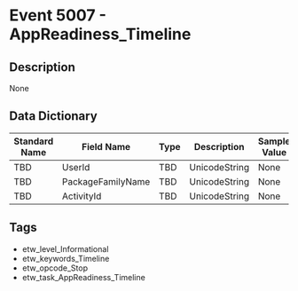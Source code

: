 # Event 5007 - AppReadiness_Timeline

## Description
None

## Data Dictionary
|Standard Name|Field Name|Type|Description|Sample Value|
|---|---|---|---|---|
|TBD|UserId|TBD|UnicodeString|None|None|
|TBD|PackageFamilyName|TBD|UnicodeString|None|None|
|TBD|ActivityId|TBD|UnicodeString|None|None|

## Tags
* etw_level_Informational
* etw_keywords_Timeline
* etw_opcode_Stop
* etw_task_AppReadiness_Timeline